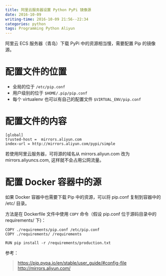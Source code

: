 ```yaml
---
title: 阿里云服务器设置 Python PyPi 镜像源
date: 2016-10-09
writing-time: 2016-10-09 21:56--22:34
categories: python
tags: Programming Python Aliyun
---
```


阿里云 ECS 服务器（青岛）下载 PyPi 中的资源相当慢，需要配置 Pip 的镜像源。


# 配置文件的位置

+ 全局的位于 `/etc/pip.conf`
+ 用户级别的位于 `$HOME/.pip/pip.conf`
+ 每个 virtualenv 也可以有自己的配置文件 `$VIRTUAL_ENV/pip.conf`


# 配置文件的内容

```
[global]
trusted-host =  mirrors.aliyun.com
index-url = http://mirrors.aliyun.com/pypi/simple
```

若使用阿里云服务器，可将源的域名从 mirrors.aliyun.com 改为 mirrors.aliyuncs.com, 这样就不会占用公网流量。

# 配置 Docker 容器中的源

如果 Docker 容器中也需要下载 Pip 中的资源，可以将 pip.conf 复制到容器中的 /etc/ 目录。

方法是在 Dockerfile 文件中使用 `COPY` 命令（假设 pip.conf 位于源码目录中的 requirements/ 下)：

```
COPY ./requirements/pip.conf /etc/pip.conf
COPY ./requirements/ /requirements

RUN pip install -r /requirements/production.txt
```

参考：

> https://pip.pypa.io/en/stable/user_guide/#config-file
> http://mirrors.aliyun.com/

